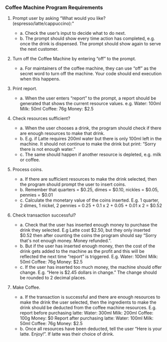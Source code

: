 ### Coffee Machine Program Requirements
1. Prompt user by asking “What would you like? (espresso/latte/cappuccino):"
    - a. Check the user’s input to decide what to do next.
    - b. The prompt should show every time action has completed, e.g. once the drink is dispensed. The prompt should show again to serve the next customer.

2. Turn off the Coffee Machine by entering “off” to the prompt.
    - a. For maintainers of the coffee machine, they can use “off” as the secret word to turn off the machine. Your code should end execution when this happens.

3. Print report.
    - a. When the user enters “report” to the prompt, a report should be generated that shows the current resource values. e.g.
        Water: 100ml
        Milk: 50ml
        Coffee: 76g
        Money: $2.5

4. Check resources sufficient?
    - a. When the user chooses a drink, the program should check if there are enough resources to make that drink.
    - b. E.g. if Latte requires 200ml water but there is only 100ml left in the machine. It should not continue to make the drink but print: “Sorry there is not enough water.”
    - c. The same should happen if another resource is depleted, e.g. milk or coffee.

5. Process coins.
    - a. If there are sufficient resources to make the drink selected, then the program should prompt the user to insert coins.
    - b. Remember that quarters = $0.25, dimes = $0.10, nickles = $0.05, pennies = $0.01
    - c. Calculate the monetary value of the coins inserted. E.g. 1 quarter, 2 dimes, 1 nickel, 2 pennies = 0.25 + 0.1 x 2 + 0.05 + 0.01 x 2 = $0.52

6. Check transaction successful?
    - a. Check that the user has inserted enough money to purchase the drink they selected. E.g Latte cost $2.50, but they only inserted $0.52 then after counting the coins the program should say “Sorry that's not enough money. Money refunded.".
    - b. But if the user has inserted enough money, then the cost of the drink gets added to the machine as the profit and this will be reflected the next time “report” is triggered. E.g.
        Water: 100ml
        Milk: 50ml
        Coffee: 76g
        Money: $2.5
    - c. If the user has inserted too much money, the machine should offer change. E.g. “Here is $2.45 dollars in change.” The change should be rounded to 2 decimal
    places.

7. Make Coffee.
    - a. If the transaction is successful and there are enough resources to make the drink the user selected, then the ingredients to make the drink should be deducted from the
    coffee machine resources. E.g. report before purchasing latte:
        Water: 300ml
        Milk: 200ml
        Coffee: 100g
        Money: $0
    Report after purchasing latte:
        Water: 100ml
        Milk: 50ml
        Coffee: 76g
        Money: $2.5
    - b. Once all resources have been deducted, tell the user “Here is your latte. Enjoy!”. If latte was their choice of drink.